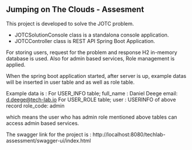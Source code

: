 ## **Jumping on The Clouds - Assesment**

This project is developed to solve the JOTC problem.

- JOTCSolutionConsole class is a standalona console application.
- JOTCController class is REST API Spring Boot Application.

For storing users, request for the problem and response H2 in-memory database is used.
Also for admin based services, Role management is applied.

When the spring boot application started, after server is up, example datas will be inserted
in user table and as well as role table.

Example data is :
For USER_INFO table;
    full_name : Daniel Deege
    email: d.deege@tech-lab.io
For USER_ROLE table;
    user : USERINFO of above record
    role_code: admin

which means the user who has admin role mentioned above tables can access admin based services.

The swagger link for the project is :
http://localhost:8080/techlab-assessment/swagger-ui/index.html